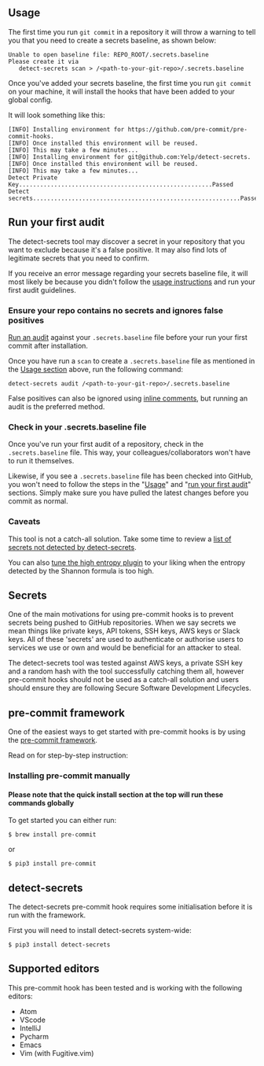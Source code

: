 ## Usage

The first time you run `git commit` in a repository it will throw a warning to tell you that you need to create a secrets baseline, as shown below:

```shell
Unable to open baseline file: REPO_ROOT/.secrets.baseline
Please create it via
   detect-secrets scan > /<path-to-your-git-repo>/.secrets.baseline
```

Once you've added your secrets baseline, the first time you run `git commit` on your machine, it will install the hooks that have been added to your global config.

It will look something like this:

```shell
[INFO] Installing environment for https://github.com/pre-commit/pre-commit-hooks.
[INFO] Once installed this environment will be reused.
[INFO] This may take a few minutes...
[INFO] Installing environment for git@github.com:Yelp/detect-secrets.
[INFO] Once installed this environment will be reused.
[INFO] This may take a few minutes...
Detect Private Key.......................................................Passed
Detect secrets...........................................................Passed
```


## Run your first audit

The detect-secrets tool may discover a secret in your repository that you want to exclude because it's a false positive. It may also find lots of legitimate secrets that you need to confirm.

If you receive an error message regarding your secrets baseline file, it will most likely be because you didn't follow the [usage instructions](https://github.com/alphagov/gds-pre-commit#usage) and run your first audit guidelines.

### Ensure your repo contains no secrets and ignores false positives
[Run an audit](https://github.com/Yelp/detect-secrets#auditing-a-baseline) against your `.secrets.baseline` file before your run your first commit after installation.

Once you have run a `scan` to create a `.secrets.baseline` file as mentioned in the [Usage section](https://github.com/alphagov/gds-pre-commit#usage) above, run the following command:

```shell
detect-secrets audit /<path-to-your-git-repo>/.secrets.baseline
```

False positives can also be ignored using [inline comments](https://github.com/Yelp/detect-secrets#inline-allowlisting), but running an audit is the preferred method.

### Check in your .secrets.baseline file

Once you've run your first audit of a repository, check in the `.secrets.baseline` file. This way, your colleagues/collaborators won't have to run it themselves.

Likewise, if you see a `.secrets.baseline` file has been checked into GitHub, you won't need to follow the steps in the "[Usage](https://github.com/alphagov/gds-pre-commit#usage)" and "[run your first audit](https://github.com/alphagov/gds-pre-commit#run-your-first-audit)" sections. Simply make sure you have pulled the latest changes before you commit as normal.

### Caveats

This tool is not a catch-all solution. Take some time to review a [list of secrets not detected by detect-secrets](https://github.com/Yelp/detect-secrets#things-that-wont-be-prevented).

You can also [tune the high entropy plugin](https://github.com/Yelp/detect-secrets#plugin-configuration) to your liking when the entropy detected by the Shannon formula is too high.


## Secrets
One of the main motivations for using pre-commit hooks is to prevent secrets being pushed to GitHub repositories. When we say secrets we mean things like private keys, API tokens, SSH keys, AWS keys or Slack keys. All of these 'secrets' are used to authenticate or authorise users to services we use or own and would be beneficial for an attacker to steal.

The detect-secrets tool was tested against AWS keys, a private SSH key and a random hash with the tool successfully catching them all, however pre-commit hooks should not be used as a catch-all solution and users should ensure they are following Secure Software Development Lifecycles.

## pre-commit framework
One of the easiest ways to get started with pre-commit hooks is by using the [pre-commit framework](https://pre-commit.com/).

Read on for step-by-step instruction:

### Installing pre-commit manually
#### Please note that the quick install section at the top will run these commands globally

To get started you can either run:

`$ brew install pre-commit`

or

`$ pip3 install pre-commit`

## detect-secrets
The detect-secrets pre-commit hook requires some initialisation before it is run with the framework.

First you will need to install detect-secrets system-wide:

`$ pip3 install detect-secrets`


## Supported editors
This pre-commit hook has been tested and is working with the following editors:

* Atom
* VScode
* IntelliJ
* Pycharm
* Emacs
* Vim (with Fugitive.vim)
